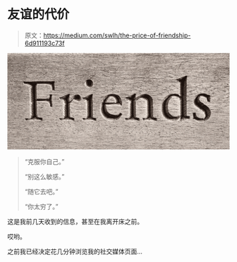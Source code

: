 # 友谊的代价

> 原文：<https://medium.com/swlh/the-price-of-friendship-6d911193c73f>

![](img/36bd1901c61293ae37253e685dc9afea.png)

> “克服你自己。”
> 
> “别这么敏感。”
> 
> “随它去吧。”
> 
> “你太穷了。”

这是我前几天收到的信息，甚至在我离开床之前。

哎哟。

之前我已经决定花几分钟浏览我的社交媒体页面…